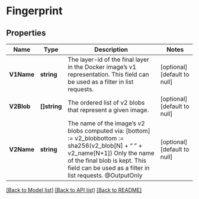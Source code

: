 # Fingerprint

## Properties
Name | Type | Description | Notes
------------ | ------------- | ------------- | -------------
**V1Name** | **string** | The layer-id of the final layer in the Docker image’s v1 representation. This field can be used as a filter in list requests. | [optional] [default to null]
**V2Blob** | **[]string** | The ordered list of v2 blobs that represent a given image. | [optional] [default to null]
**V2Name** | **string** | The name of the image’s v2 blobs computed via:   [bottom] :&#x3D; v2_blobbottom :&#x3D; sha256(v2_blob[N] + “ ” + v2_name[N+1]) Only the name of the final blob is kept. This field can be used as a filter in list requests. @OutputOnly | [optional] [default to null]

[[Back to Model list]](../README.md#documentation-for-models) [[Back to API list]](../README.md#documentation-for-api-endpoints) [[Back to README]](../README.md)


